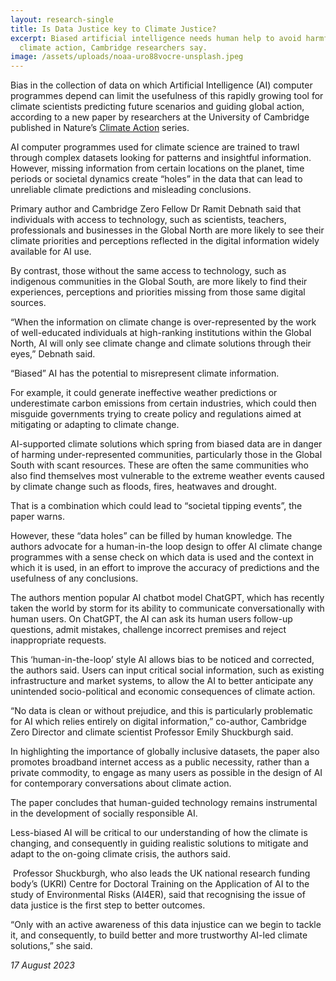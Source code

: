```yaml
---
layout: research-single
title: Is Data Justice key to Climate Justice?
excerpt: Biased artificial intelligence needs human help to avoid harmful
  climate action, Cambridge researchers say.
image: /assets/uploads/noaa-uro88vocre-unsplash.jpeg
---
```

Bias in the collection of data on which Artificial Intelligence (AI) computer programmes depend can limit the usefulness of this rapidly growing tool for climate scientists predicting future scenarios and guiding global action, according to a new paper by researchers at the University of Cambridge published in Nature’s [Climate Action](https://www.nature.com/articles/s44168-023-00056-3) series. 

AI computer programmes used for climate science are trained to trawl through complex datasets looking for patterns and insightful information. However, missing information from certain locations on the planet, time periods or societal dynamics create “holes” in the data that can lead to unreliable climate predictions and misleading conclusions.

Primary author and Cambridge Zero Fellow Dr Ramit Debnath said that individuals with access to technology, such as scientists, teachers, professionals and businesses in the Global North are more likely to see their climate priorities and perceptions reflected in the digital information widely available for AI use.

By contrast, those without the same access to technology, such as indigenous communities in the Global South, are more likely to find their experiences, perceptions and priorities missing from those same digital sources.

“When the information on climate change is over-represented by the work of well-educated individuals at high-ranking institutions within the Global North, AI will only see climate change and climate solutions through their eyes,” Debnath said. 

“Biased” AI has the potential to misrepresent climate information.

For example, it could generate ineffective weather predictions or underestimate carbon emissions from certain industries, which could then misguide governments trying to create policy and regulations aimed at mitigating or adapting to climate change. 

AI-supported climate solutions which spring from biased data are in danger of harming under-represented communities, particularly those in the Global South with scant resources. These are often the same communities who also find themselves most vulnerable to the extreme weather events caused by climate change such as floods, fires, heatwaves and drought.

That is a combination which could lead to “societal tipping events”, the paper warns. 

However, these “data holes” can be filled by human knowledge. The authors advocate for a human-in-the loop design to offer AI climate change programmes with a sense check on which data is used and the context in which it is used, in an effort to improve the accuracy of predictions and the usefulness of any conclusions.

The authors mention popular AI chatbot model ChatGPT, which has recently taken the world by storm for its ability to communicate conversationally with human users. On ChatGPT, the AI can ask its human users follow-up questions, admit mistakes, challenge incorrect premises and reject inappropriate requests.

This ‘human-in-the-loop’ style AI allows bias to be noticed and corrected, the authors said. Users can input critical social information, such as existing infrastructure and market systems, to allow the AI to better anticipate any unintended socio-political and economic consequences of climate action. 

“No data is clean or without prejudice, and this is particularly problematic for AI which relies entirely on digital information,” co-author, Cambridge Zero Director and climate scientist Professor Emily Shuckburgh said.

In highlighting the importance of globally inclusive datasets, the paper also promotes broadband internet access as a public necessity, rather than a private commodity, to engage as many users as possible in the design of AI for contemporary conversations about climate action.

The paper concludes that human-guided technology remains instrumental in the development of socially responsible AI.

Less-biased AI will be critical to our understanding of how the climate is changing, and consequently in guiding realistic solutions to mitigate and adapt to the on-going climate crisis, the authors said.

 Professor Shuckburgh, who also leads the UK national research funding body’s (UKRI) Centre for Doctoral Training on the Application of AI to the study of Environmental Risks (AI4ER), said that recognising the issue of data justice is the first step to better outcomes.  

“Only with an active awareness of this data injustice can we begin to tackle it, and consequently, to build better and more trustworthy AI-led climate solutions,” she said.

*17 August 2023*